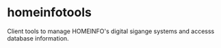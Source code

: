 # homeinfotools
Client tools to manage HOMEINFO's digital sigange systems and accesss database information. 
